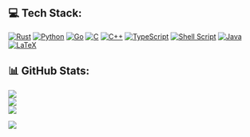 ## 💻 Tech Stack:
[![Rust](https://img.shields.io/badge/rust-F7F7F7.svg?style=for-the-badge&logo=rust&logoColor=F74B00)](https://www.rust-lang.org/)
[![Python](https://img.shields.io/badge/python-F7F7F7?style=for-the-badge&logo=python&logoColor=ffdd54)](https://www.python.org/)
[![Go](https://img.shields.io/badge/go-F7F7F7.svg?style=for-the-badge&logo=go&logoColor=00ADD8)](https://go.dev/)
[![C](https://img.shields.io/badge/c-F7F7F7.svg?style=for-the-badge&logo=c&logoColor=00599C)](https://www.iso.org/standard/74528.html)
[![C++](https://img.shields.io/badge/c++-F7F7F7.svg?style=for-the-badge&logo=c%2B%2B&logoColor=00599C)](https://isocpp.org/)
[![TypeScript](https://img.shields.io/badge/typescript-F7F7F7.svg?style=for-the-badge&logo=typescript&logoColor=3178C6)](https://www.typescriptlang.org/)
[![Shell Script](https://img.shields.io/badge/shell_script-F7F7F7.svg?style=for-the-badge&logo=gnu-bash&logoColor=black)](https://www.gnu.org/software/bash/)
[![Java](https://img.shields.io/badge/Java-F7F7F7.svg?style=for-the-badge&logo=openjdk&logoColor=000000)](https://www.java.com/)
[![LaTeX](https://img.shields.io/badge/latex-F7F7F7.svg?style=for-the-badge&logo=latex&logoColor=008080)](https://www.latex-project.org/)

## 📊 GitHub Stats:
![](https://github-readme-stats.vercel.app/api?username=nikhil-prabhu&theme=swift&hide_border=true&include_all_commits=false&count_private=false)<br/>
![](https://github-readme-streak-stats.herokuapp.com/?user=nikhil-prabhu&theme=swift&hide_border=true)<br/>
![](https://github-readme-stats.vercel.app/api/top-langs/?username=nikhil-prabhu&theme=swift&hide_border=true&include_all_commits=false&count_private=false&layout=compact)

[![](https://visitcount.itsvg.in/api?id=nikhil-prabhu&icon=5&color=12)](https://visitcount.itsvg.in)

<!-- Proudly created with GPRM ( https://gprm.itsvg.in ) -->
